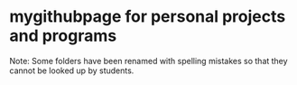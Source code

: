 # mygithubpage for personal projects and programs

Note: Some folders have been renamed with spelling mistakes so that they cannot be looked up by students.
